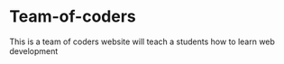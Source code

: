 # Team-of-coders
This is a team of coders website will teach a students how to learn web development

